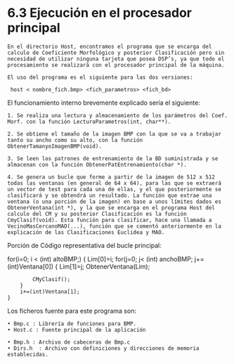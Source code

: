 # 6.3 Ejecución en el procesador principal

	En el directorio Host, encontramos el programa que se encarga del calculo de Coeficiente Morfológico y posterior Clasificación pero sin necesidad de utilizar ninguna tarjeta que posea DSP’s, ya que todo el procesamiento se realizará con el procesador principal de la máquina.

	El uso del programa es el siguiente para las dos versiones:

	 host < nombre_fich.bmp> <fich_parametros> <fich_bd>

	
El funcionamiento interno brevemente explicado sería el siguiente:

    1. Se realiza una lectura y almacenamiento de los parámetros del Coef. Morf. con la función LecturaParametros(int, char**).

    2. Se obtiene el tamaño de la imagen BMP con la que se va a trabajar tanto su ancho como su alto, con la función ObtenerTamanyoImagenBMP(void).

    3. Se leen los patrones de entrenamiento de la BD suministrada y se almacenan con la función ObtenerPatEntrenamiento(char *).

    4. Se genera un bucle que forme a partir de la imagen de 512 x 512 todas las ventanas (en general de 64 x 64), para las que se extraerá un vector de test para cada una de ellas, y el que posteriormente se clasificará y se obtendrá un resultado. La función que extrae una ventana (o una porción de la imagen) en base a unos límites dados es ObtenerVentana(int *), y la que se encarga en el programa Host del calculo del CM y su posterior Clasificación es la función CmyClasif(void). Esta función para clasificar, hace una llamada a VecinoMasCercanoMAO(...), función que se comentó anteriormente en la explicación de las Clasificaciones Euclidea y MAO.


Porción de Código representativa del bucle principal:

for(i=0; i < (int) altoBMP;)
    {
        Lim[0]=i;
        for(j=0; j< (int) anchoBMP; j+=(int)Ventana[0])
        {
            Lim[1]=j;
            ObtenerVentana(Lim);

            CMyClasif();
        }
        i+=(int)Ventana[1];
    }


Los ficheros fuente para este programa son:

    • Bmp.c : Librería de funciones para BMP.
    • Host.c : Fuente principal de la aplicación

    • Bmp.h : Archivo de cabeceras de Bmp.c
    • Dirs.h  : Archivo con definiciones y direcciones de memoria establecidas. 
